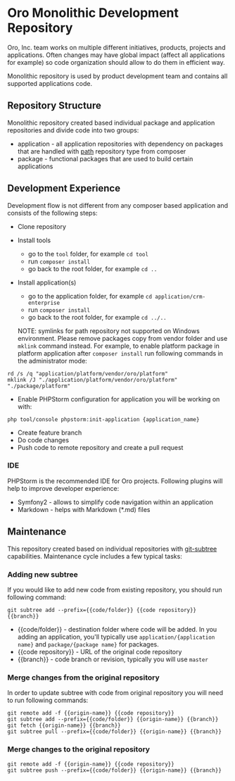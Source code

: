 # Oro Monolithic Development Repository

Oro, Inc. team works on multiple different initiatives, products, projects and applications. Often changes may have
global impact (affect all applications for example) so code organization should allow to do them in efficient way.

Monolithic repository is used by product development team and contains all supported applications code.


## Repository Structure

Monolithic repository created based individual package and application repositories and divide code into two groups: 

- application - all application repositories with dependency on packages that are handled with 
[path](https://getcomposer.org/doc/05-repositories.md#path) repository type from composer
- package - functional packages that are used to build certain applications

## Development Experience

Development flow is not different from any composer based application and consists of the following steps:

* Clone repository
* Install tools
  * go to the `tool` folder, for example `cd tool`
  * run `composer install`
  * go back to the root folder, for example `cd ..`
* Install application(s)
  * go to the application folder, for example `cd application/crm-enterprise`
  * run `composer install`
  * go back to the root folder, for example `cd ../..`

  NOTE: symlinks for path repository not supported on Windows environment. Please remove packages copy from vendor
folder and use `mklink` command instead. For example, to enable platform package in platform application after 
`composer install` run following commands in the administrator mode:
```
rd /s /q "application/platform/vendor/oro/platform"
mklink /J "./application/platform/vendor/oro/platform" "./package/platform"
```
* Enable PHPStorm configuration for application you will be working on with: 
 ```
 php tool/console phpstorm:init-application {application_name}
 ```
* Create feature branch
* Do code changes
* Push code to remote repository and create a pull request

### IDE

PHPStorm is the recommended IDE for Oro projects. Following plugins will help to improve developer experience:

* Symfony2 - allows to simplify code navigation within an application
* Markdown - helps with Markdown (*.md) files

## Maintenance

This repository created based on individual repositories with 
[git-subtree](https://github.com/git/git/blob/master/contrib/subtree/git-subtree.txt) capabilities. 
Maintenance cycle includes a few typical tasks:

### Adding new subtree

If you would like to add new code from existing repository, you should run following command:

```
git subtree add --prefix={{code/folder}} {{code repository}} {{branch}}
```

- {{code/folder}} - destination folder where code will be added. In you adding an application, you'll typically use
 `application/{application name}` and `package/{package name}` for packages.
- {{code repository}} - URL of the original code repository
- {{branch}} - code branch or revision, typically you will use `master`

### Merge changes from the original repository

In order to update subtree with code from original repository you will need to run following commands:

```
git remote add -f {{origin-name}} {{code repository}}
git subtree add --prefix={{code/folder}} {{origin-name}} {{branch}} 
git fetch {{origin-name}} {{branch}}
git subtree pull --prefix={{code/folder}} {{origin-name}} {{branch}}
```

### Merge changes to the original repository

```
git remote add -f {{origin-name}} {{code repository}}
git subtree push --prefix={{code/folder}} {{origin-name}} {{branch}}
```
